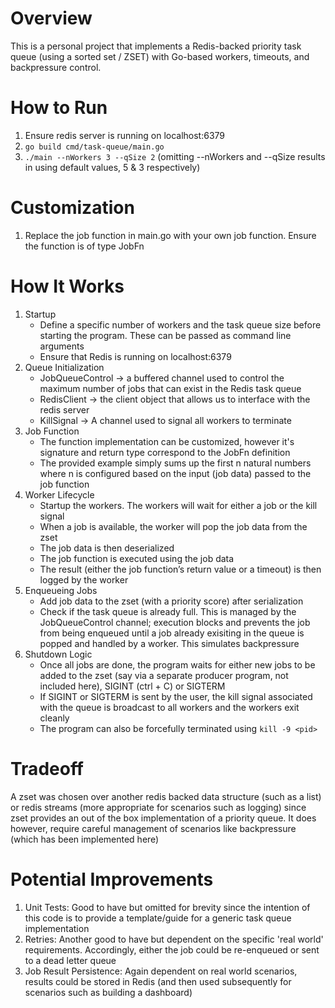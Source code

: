 # Overview
This is a personal project that implements a Redis-backed priority task queue (using a sorted set / ZSET) with Go-based workers, timeouts, and backpressure control.

# How to Run 
1. Ensure redis server is running on localhost:6379
2. `go build cmd/task-queue/main.go`
3. `./main --nWorkers 3 --qSize 2` (omitting --nWorkers and --qSize results in using default values, 5 & 3 respectively)

# Customization
1. Replace the job function in main.go with your own job function. Ensure the function is of type JobFn 

# How It Works
1. Startup
    - Define a specific number of workers and the task queue size before starting the program. These can be passed as command line arguments
    - Ensure that Redis is running on localhost:6379
2. Queue Initialization
    - JobQueueControl -> a buffered channel used to control the maximum number of jobs that can exist in the Redis task queue
    - RedisClient -> the client object that allows us to interface with the redis server
    - KillSignal -> A channel used to signal all workers to terminate 
4. Job Function
    - The function implementation can be customized, however it's signature and return type correspond to the JobFn definition 
    - The provided example simply sums up the first n natural numbers where n is configured based on the input (job data) passed to the job function
5. Worker Lifecycle
    - Startup the workers. The workers will wait for either a job or the kill signal
    - When a job is available, the worker will pop the job data from the zset
    - The job data is then deserialized
    - The job function is executed using the job data
    - The result (either the job function’s return value or a timeout) is then logged by the worker
6. Enqueueing Jobs 
    - Add job data to the zset (with a priority score) after serialization 
    - Check if the task queue is already full. This is managed by the JobQueueControl channel; execution blocks and prevents the job from being enqueued until a job already exisiting in the queue is popped and handled by a worker. This simulates backpressure
7. Shutdown Logic
    - Once all jobs are done, the program waits for either new jobs to be added to the zset (say via a separate producer program, not included here), SIGINT (ctrl + C) or SIGTERM
    - If SIGINT or SIGTERM is sent by the user, the kill signal associated with the queue is broadcast to all workers and the workers exit cleanly  
    - The program can also be forcefully terminated using `kill -9 <pid>`

# Tradeoff
A zset was chosen over another redis backed data structure (such as a list) or redis streams (more appropriate for scenarios such as logging) since zset provides an out of the box implementation of a priority queue. It does however, require careful management of scenarios like backpressure (which has been implemented here)

# Potential Improvements
1. Unit Tests: Good to have but omitted for brevity since the intention of this code is to provide a template/guide for a generic task queue implementation
2. Retries: Another good to have but dependent on the specific 'real world' requirements. Accordingly, either the job could be re-enqueued or sent to a dead letter queue
3. Job Result Persistence: Again dependent on real world scenarios, results could be stored in Redis (and then used subsequently for scenarios such as building a dashboard) 